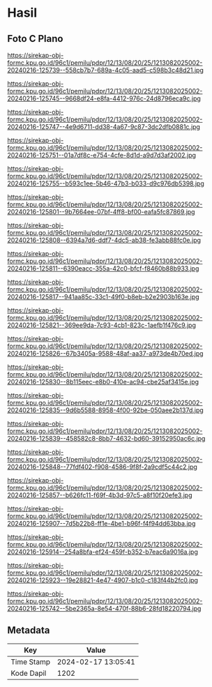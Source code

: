 # Hasil

## Foto C Plano

https://sirekap-obj-formc.kpu.go.id/96c1/pemilu/pdpr/12/13/08/20/25/1213082025002-20240216-125739--558cb7b7-689a-4c05-aad5-c598b3c48d21.jpg

https://sirekap-obj-formc.kpu.go.id/96c1/pemilu/pdpr/12/13/08/20/25/1213082025002-20240216-125745--9668df24-e8fa-4412-976c-24d8796eca9c.jpg

https://sirekap-obj-formc.kpu.go.id/96c1/pemilu/pdpr/12/13/08/20/25/1213082025002-20240216-125747--4e9d6711-dd38-4a67-9c87-3dc2dfb0881c.jpg

https://sirekap-obj-formc.kpu.go.id/96c1/pemilu/pdpr/12/13/08/20/25/1213082025002-20240216-125751--01a7df8c-e754-4cfe-8d1d-a9d7d3af2002.jpg

https://sirekap-obj-formc.kpu.go.id/96c1/pemilu/pdpr/12/13/08/20/25/1213082025002-20240216-125755--b593c1ee-5b46-47b3-b033-d9c976db5398.jpg

https://sirekap-obj-formc.kpu.go.id/96c1/pemilu/pdpr/12/13/08/20/25/1213082025002-20240216-125801--9b7664ee-07bf-4ff8-bf00-eafa5fc87869.jpg

https://sirekap-obj-formc.kpu.go.id/96c1/pemilu/pdpr/12/13/08/20/25/1213082025002-20240216-125808--6394a7d6-ddf7-4dc5-ab38-fe3abb88fc0e.jpg

https://sirekap-obj-formc.kpu.go.id/96c1/pemilu/pdpr/12/13/08/20/25/1213082025002-20240216-125811--6390eacc-355a-42c0-bfcf-f8460b88b933.jpg

https://sirekap-obj-formc.kpu.go.id/96c1/pemilu/pdpr/12/13/08/20/25/1213082025002-20240216-125817--941aa85c-33c1-49f0-b8eb-b2e2903b163e.jpg

https://sirekap-obj-formc.kpu.go.id/96c1/pemilu/pdpr/12/13/08/20/25/1213082025002-20240216-125821--369ee9da-7c93-4cb1-823c-1aefb1f476c9.jpg

https://sirekap-obj-formc.kpu.go.id/96c1/pemilu/pdpr/12/13/08/20/25/1213082025002-20240216-125826--67b3405a-9588-48af-aa37-a973de4b70ed.jpg

https://sirekap-obj-formc.kpu.go.id/96c1/pemilu/pdpr/12/13/08/20/25/1213082025002-20240216-125830--8b115eec-e8b0-410e-ac94-cbe25af3415e.jpg

https://sirekap-obj-formc.kpu.go.id/96c1/pemilu/pdpr/12/13/08/20/25/1213082025002-20240216-125835--9d6b5588-8958-4f00-92be-050aee2b137d.jpg

https://sirekap-obj-formc.kpu.go.id/96c1/pemilu/pdpr/12/13/08/20/25/1213082025002-20240216-125839--458582c8-8bb7-4632-bd60-39152950ac6c.jpg

https://sirekap-obj-formc.kpu.go.id/96c1/pemilu/pdpr/12/13/08/20/25/1213082025002-20240216-125848--77fdf402-f908-4586-9f8f-2a9cdf5c44c2.jpg

https://sirekap-obj-formc.kpu.go.id/96c1/pemilu/pdpr/12/13/08/20/25/1213082025002-20240216-125857--b626fc11-f69f-4b3d-97c5-a8f10f20efe3.jpg

https://sirekap-obj-formc.kpu.go.id/96c1/pemilu/pdpr/12/13/08/20/25/1213082025002-20240216-125907--7d5b22b8-ff1e-4be1-b96f-f4f94dd63bba.jpg

https://sirekap-obj-formc.kpu.go.id/96c1/pemilu/pdpr/12/13/08/20/25/1213082025002-20240216-125914--254a8bfa-ef24-459f-b352-b7eac6a9016a.jpg

https://sirekap-obj-formc.kpu.go.id/96c1/pemilu/pdpr/12/13/08/20/25/1213082025002-20240216-125923--19e28821-4e47-4907-b1c0-c183f44b2fc0.jpg

https://sirekap-obj-formc.kpu.go.id/96c1/pemilu/pdpr/12/13/08/20/25/1213082025002-20240216-125742--5be2365a-8e54-470f-88b6-28fd18220794.jpg


## Metadata

| Key        | Value               |
| ---------- | ------------------- |
| Time Stamp | 2024-02-17 13:05:41 |
| Kode Dapil | 1202                |



